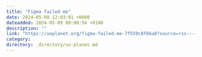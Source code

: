 ```yaml
---
title: "Figma failed me"
date: 2024-05-08 12:03:01 +0000
dateadded: 2024-05-09 00:00:56 +0100
description: ""
link: "https://uxplanet.org/figma-failed-me-7f559c8f66a0?source=rss----819cc2aaeee0---4"
category:
directory: _directory/ux-planet.md
---
```

